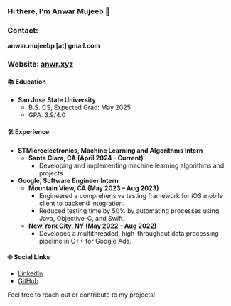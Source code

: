 ### Hi there, I'm Anwar Mujeeb 👋

### Contact: 
**anwar.mujeebp [at] gmail.com**

### Website: [anwr.xyz](https://www.anwr.xyz)
#### 📚 Education
- **San Jose State University**
  - B.S. CS, Expected Grad: May 2025
  - GPA: 3.9/4.0

#### 🛠 Experience
- **STMicroelectronics, Machine Learning and Algorithms Intern**
  - **Santa Clara, CA (April 2024 - Current)**
      - Developing and implementing machine learning algorithms and projects
- **Google, Software Engineer Intern**
  - **Mountain View, CA (May 2023 – Aug 2023)**
    - Engineered a comprehensive testing framework for iOS mobile client to backend integration.
    - Reduced testing time by 50% by automating processes using Java, Objective-C, and Swift.
  - **New York City, NY (May 2022 – Aug 2022)**
    - Developed a multithreaded, high-throughput data processing pipeline in C++ for Google Ads.

#### 🌐 Social Links
- [LinkedIn](https://linkedin.com/in/anwarmujeeb)
- [GitHub](https://github.com/anwarmp)

Feel free to reach out or contribute to my projects!
